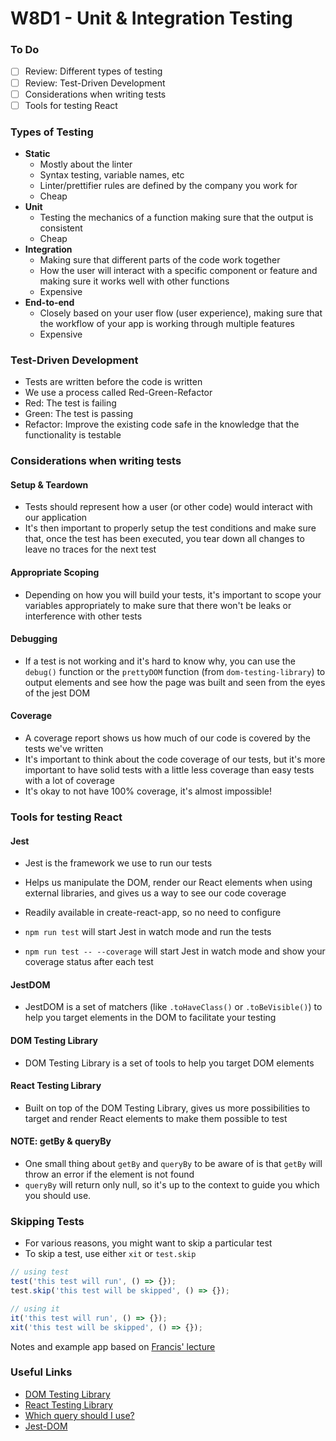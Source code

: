 # W8D1 - Unit & Integration Testing

### To Do
- [ ] Review: Different types of testing
- [ ] Review: Test-Driven Development
- [ ] Considerations when writing tests
- [ ] Tools for testing React

### Types of Testing
- **Static**
  * Mostly about the linter
  * Syntax testing, variable names, etc
  * Linter/prettifier rules are defined by the company you work for
  * Cheap
- **Unit**
  * Testing the mechanics of a function making sure that the output is consistent
  * Cheap
- **Integration**
  * Making sure that different parts of the code work together
  * How the user will interact with a specific component or feature and making sure it works well with other functions
  * Expensive
- **End-to-end**
  * Closely based on your user flow (user experience), making sure that the workflow of your app is working through multiple features
  * Expensive

### Test-Driven Development
- Tests are written before the code is written
- We use a process called Red-Green-Refactor
- Red: The test is failing
- Green: The test is passing
- Refactor: Improve the existing code safe in the knowledge that the functionality is testable

### Considerations when writing tests

#### Setup & Teardown

- Tests should represent how a user (or other code) would interact with our application
- It's then important to properly setup the test conditions and make sure that, once the test has been executed, you tear down all changes to leave no traces for the next test

#### Appropriate Scoping

- Depending on how you will build your tests, it's important to scope your variables appropriately to make sure that there won't be leaks or interference with other tests

#### Debugging

- If a test is not working and it's hard to know why, you can use the `debug()` function or the `prettyDOM` function (from `dom-testing-library`) to output elements and see how the page was built and seen from the eyes of the jest DOM

#### Coverage

- A coverage report shows us how much of our code is covered by the tests we've written
- It's important to think about the code coverage of our tests, but it's more important to have solid tests with a little less coverage than easy tests with a lot of coverage
- It's okay to not have 100% coverage, it's almost impossible!

### Tools for testing React

#### Jest

- Jest is the framework we use to run our tests
- Helps us manipulate the DOM, render our React elements when using external libraries, and gives us a way to see our code coverage
- Readily available in create-react-app, so no need to configure

- `npm run test` will start Jest in watch mode and run the tests
- `npm run test -- --coverage` will start Jest in watch mode and show your coverage status after each test 

#### JestDOM

- JestDOM is a set of matchers (like `.toHaveClass()` or `.toBeVisible()`) to help you target elements in the DOM to facilitate your testing

#### DOM Testing Library

- DOM Testing Library is a set of tools to help you target DOM elements

#### React Testing Library

- Built on top of the DOM Testing Library, gives us more possibilities to target and render React elements to make them possible to test

#### NOTE: getBy & queryBy

- One small thing about `getBy` and `queryBy` to be aware of is that `getBy` will throw an error if the element is not found
- `queryBy` will return only null, so it's up to the context to guide you which you should use.

### Skipping Tests
* For various reasons, you might want to skip a particular test
* To skip a test, use either `xit` or `test.skip`

```js
// using test
test('this test will run', () => {});
test.skip('this test will be skipped', () => {});

// using it
it('this test will run', () => {});
xit('this test will be skipped', () => {});
```

Notes and example app based on [Francis' lecture](https://github.com/FrancisBourgouin/lhl-12-w8d1)

### Useful Links
* [DOM Testing Library](https://testing-library.com/docs/dom-testing-library/intro)
* [React Testing Library](https://testing-library.com/docs/react-testing-library/intro)
* [Which query should I use?](https://testing-library.com/docs/guide-which-query)
* [Jest-DOM](https://github.com/testing-library/jest-dom)

